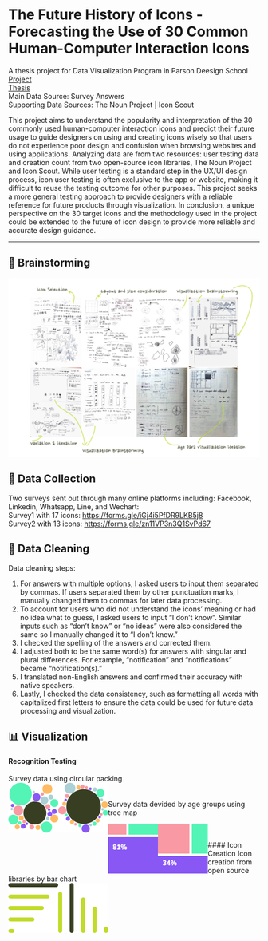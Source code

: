 # The Future History of Icons - Forecasting the Use of 30 Common Human-Computer Interaction Icons
A thesis project for Data Visualization Program in Parson Deesign School <br>
[Project](https://zorawan.github.io/TheFutureHistoryOfIcon/) <br>
[Thesis](https://docs.google.com/document/d/1EknL8zLd__2AZSUz4rYSHgyJjq3gbQ5b0okhyFnqp50/edit?usp=sharing) <br>
Main Data Source: Survey Answers <br>
Supporting Data Sources: The Noun Project | Icon Scout <br>

This project aims to understand the popularity and interpretation of the 30 commonly used human-computer interaction icons and predict their future usage to guide designers on using and creating icons wisely so that users do not experience poor design and confusion when browsing websites and using applications. Analyzing data are from two resources: user testing data and creation count from two open-source icon libraries, The Noun Project and Icon Scout. While user testing is a standard step in the UX/UI design process, icon user testing is often exclusive to the app or website, making it difficult to reuse the testing outcome for other purposes. This project seeks a more general testing approach to provide designers with a reliable reference for future products through visualization. In conclusion, a unique perspective on the 30 target icons and the methodology used in the project could be extended to the future of icon design to provide more reliable and accurate design guidance.

-------------------------------------------------------------

## :brain: Brainstorming
![All the ideation sketchs](Brainstorming.png)
## :page_facing_up: Data Collection
Two surveys sent out through many online platforms including: Facebook, Linkedin, Whatsapp, Line, and Wechart:<br>
Survey1 with 17 icons: https://forms.gle/iGj4i5PfDR9LKB5j8 <br>
Survey2 with 13 icons: https://forms.gle/zn11VP3n3Q1SvPd67 <br>

## :broom: Data Cleaning
Data cleaning steps:<br>
1. For answers with multiple options, I asked users to input them separated by commas. If users separated them by other punctuation marks, I manually changed them to commas for later data processing.
2. To account for users who did not understand the icons’ meaning or had no idea what to guess, I asked users to input “I don’t know”. Similar inputs such as “don’t know” or “no ideas” were also considered the same so I  manually changed it to “I don’t know.”
3. I checked the spelling of the answers and corrected them.
4. I adjusted both to be the same word(s) for answers with singular and plural differences. For example, “notification” and “notifications” became “notification(s).”
5. I translated non-English answers and confirmed their accuracy with native speakers.
6. Lastly, I checked the data consistency, such as formatting all words with capitalized first letters to ensure the data could be used for future data processing and visualization.

## :bar_chart: Visualization

#### Recognition Testing
Survey data using circular packing <br>
 <img src="wires/circlePack_wire1.svg" alt="visualization1 wireframe-circlePack1" width="100" height="100" align="left"/>
 <img src="wires/circlePack_wire2.svg" alt="visualization1 wireframe-circlePack2" width="100" height="100" align="left"/>
 <br><br>
Survey data devided by age groups using tree map <br>

 <img src="wires/treemap_wire1.svg" alt="visualization2 wireframe-treemap1" width="100" height="100" align="left"/>
 <img src="wires/treemap_wire2.svg" alt="visualization2 wireframe-treemap2" width="100" height="100" align="left"/>
 <br><br>
#### Icon Creation
Icon creation from open source libraries by bar chart <br>

 <img src="wires/barchart_wire1.svg" alt="visualization3 wireframe-barChart1" width="100" height="100" align="left"/>
 <img src="wires/barchart_wire2.svg" alt="visualization3 wireframe-barChart2" width="100" height="100" align="left"/>
<!--
## :star2: Outcome
![Final Outcome for icon-folder](final_card_folder.svg)
-->
